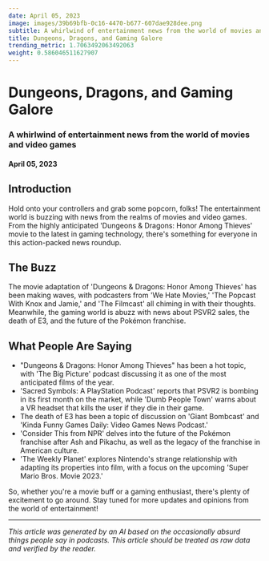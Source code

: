 ```yaml
---
date: April 05, 2023
image: images/39b69bfb-0c16-4470-b677-607dae928dee.png
subtitle: A whirlwind of entertainment news from the world of movies and video games
title: Dungeons, Dragons, and Gaming Galore
trending_metric: 1.7063492063492063
weight: 0.586046511627907
---
```

# Dungeons, Dragons, and Gaming Galore
### A whirlwind of entertainment news from the world of movies and video games
#### April 05, 2023
## Introduction
Hold onto your controllers and grab some popcorn, folks! The entertainment world is buzzing with news from the realms of movies and video games. From the highly anticipated 'Dungeons & Dragons: Honor Among Thieves' movie to the latest in gaming technology, there's something for everyone in this action-packed news roundup.

## The Buzz
The movie adaptation of 'Dungeons & Dragons: Honor Among Thieves' has been making waves, with podcasters from 'We Hate Movies,' 'The Popcast With Knox and Jamie,' and 'The Filmcast' all chiming in with their thoughts. Meanwhile, the gaming world is abuzz with news about PSVR2 sales, the death of E3, and the future of the Pokémon franchise.

## What People Are Saying
- "Dungeons & Dragons: Honor Among Thieves" has been a hot topic, with 'The Big Picture' podcast discussing it as one of the most anticipated films of the year.
- 'Sacred Symbols: A PlayStation Podcast' reports that PSVR2 is bombing in its first month on the market, while 'Dumb People Town' warns about a VR headset that kills the user if they die in their game.
- The death of E3 has been a topic of discussion on 'Giant Bombcast' and 'Kinda Funny Games Daily: Video Games News Podcast.'
- 'Consider This from NPR' delves into the future of the Pokémon franchise after Ash and Pikachu, as well as the legacy of the franchise in American culture.
- 'The Weekly Planet' explores Nintendo's strange relationship with adapting its properties into film, with a focus on the upcoming 'Super Mario Bros. Movie 2023.'

So, whether you're a movie buff or a gaming enthusiast, there's plenty of excitement to go around. Stay tuned for more updates and opinions from the world of entertainment!

 --- 

*This article was generated by an AI based on the occasionally absurd things people say in podcasts. This article should be treated as raw data and verified by the reader.*